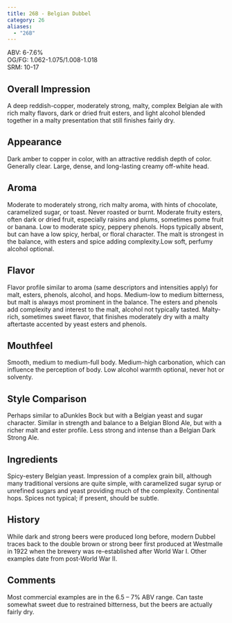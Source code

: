 ```yaml
---
title: 26B - Belgian Dubbel
category: 26
aliases: 
  - "26B"
---
```


ABV: 6-7.6%  
OG/FG: 1.062-1.075/1.008-1.018  
SRM: 10-17  

## Overall Impression
A deep reddish-copper, moderately strong, malty, complex Belgian ale with rich malty flavors, dark or dried fruit esters, and light alcohol blended together in a malty presentation that still finishes fairly dry.

## Appearance
Dark amber to copper in color, with an attractive reddish depth of color. Generally clear. Large, dense, and long-lasting creamy off-white head.

## Aroma
Moderate to moderately strong, rich malty aroma, with hints of chocolate, caramelized sugar, or toast. Never roasted or burnt. Moderate fruity esters, often dark or dried fruit, especially raisins and plums, sometimes pome fruit or banana. Low to moderate spicy, peppery phenols. Hops typically absent, but can have a low spicy, herbal, or floral character. The malt is strongest in the balance, with esters and spice adding complexity.Low soft, perfumy alcohol optional.

## Flavor
Flavor profile similar to aroma (same descriptors and intensities apply) for malt, esters, phenols, alcohol, and hops. Medium-low to medium bitterness, but malt is always most prominent in the balance. The esters and phenols add complexity and interest to the malt, alcohol not typically tasted. Malty-rich, sometimes sweet flavor, that finishes moderately dry with a malty aftertaste accented by yeast esters and phenols.

## Mouthfeel
Smooth, medium to medium-full body. Medium-high carbonation, which can influence the perception of body. Low alcohol warmth optional, never hot or solventy.

## Style Comparison
Perhaps similar to aDunkles Bock but with a Belgian yeast and sugar character. Similar in strength and balance to a Belgian Blond Ale, but with a richer malt and ester profile. Less strong and intense than a Belgian Dark Strong Ale.

## Ingredients
Spicy-estery Belgian yeast. Impression of a complex grain bill, although many traditional versions are quite simple, with caramelized sugar syrup or unrefined sugars and yeast providing much of the complexity. Continental hops. Spices not typical; if present, should be subtle.

## History
While dark and strong beers were produced long before, modern Dubbel traces back to the double brown or strong beer first produced at Westmalle in 1922 when the brewery was re-established after World War I. Other examples date from post-World War II.

## Comments
Most commercial examples are in the 6.5 – 7% ABV range. Can taste somewhat sweet due to restrained bitterness, but the beers are actually fairly dry.